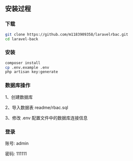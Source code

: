 ## 安装过程

### 下载

```bash
git clone https://github.com/m1183909358/laravelrbac.git
cd laravel-back
```

### 安装

```bash
composer install
cp .env.example .env
php artisan key:generate
```

### 数据库操作

1、创建数据库

2、导入数据表 readme/rbac.sql

3、修改 .env 配置文件中的数据库连接信息

### 登录
账号: admin

密码: 111111
